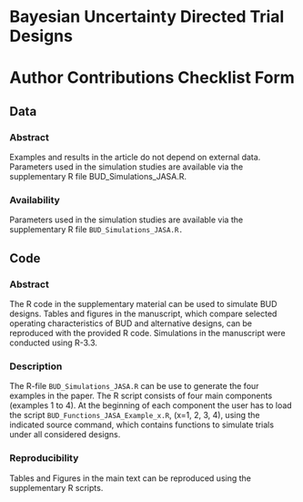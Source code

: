 # Bayesian Uncertainty Directed Trial Designs

# Author Contributions Checklist Form

## Data

### Abstract 
Examples and results in the article do not depend on external data. Parameters used in the
simulation studies are available via the supplementary R file BUD_Simulations_JASA.R.

### Availability 
Parameters used in the simulation studies are available via the supplementary R file
`BUD_Simulations_JASA.R.`

## Code

### Abstract
The R code in the supplementary material can be used to simulate BUD designs. Tables and
figures in the manuscript, which compare selected operating characteristics of BUD and
alternative designs, can be reproduced with the provided R code. Simulations in the manuscript
were conducted using R-3.3.

### Description 
The R-file `BUD_Simulations_JASA.R` can be use to generate the four examples in the paper.
The R script consists of four main components (examples 1 to 4). At the beginning of each
component the user has to load the script `BUD_Functions_JASA_Example_x.R`, (x=1, 2, 3, 4),
using the indicated source command, which contains functions to simulate trials under all
considered designs.

### Reproducibility 
Tables and Figures in the main text can be reproduced using the supplementary R scripts.



